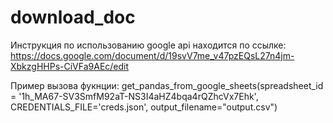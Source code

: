 # download_doc

Инструкция по использованию google api находится по ссылке:
https://docs.google.com/document/d/19svV7me_v47pzEQsL27n4jm-XbkzgHHPs-CiVFa9AEc/edit


Пример вызова фукнции:
get_pandas_from_google_sheets(spreadsheet_id = '1h_MA67-SV3SmfM92aT-NS3I4aHZ4bqa4rQZhcVx7Ehk', CREDENTIALS_FILE='creds.json', output_filename="output.csv")


